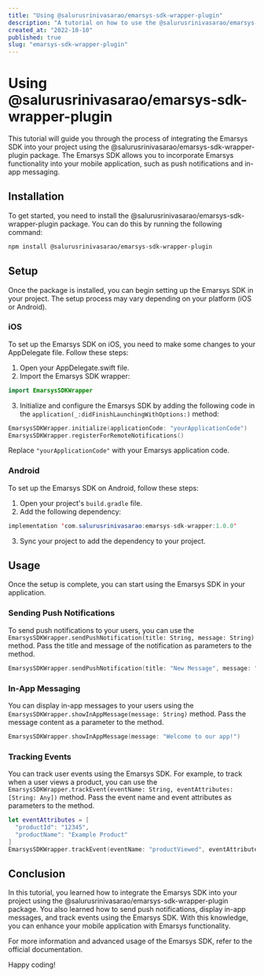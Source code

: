```yaml
---
title: "Using @salurusrinivasarao/emarsys-sdk-wrapper-plugin"
description: "A tutorial on how to use the @salurusrinivasarao/emarsys-sdk-wrapper-plugin package for integrating Emarsys SDK into your project."
created_at: "2022-10-10"
published: true
slug: "emarsys-sdk-wrapper-plugin"
---
```


# Using @salurusrinivasarao/emarsys-sdk-wrapper-plugin

This tutorial will guide you through the process of integrating the Emarsys SDK into your project using the @salurusrinivasarao/emarsys-sdk-wrapper-plugin package. The Emarsys SDK allows you to incorporate Emarsys functionality into your mobile application, such as push notifications and in-app messaging.

## Installation

To get started, you need to install the @salurusrinivasarao/emarsys-sdk-wrapper-plugin package. You can do this by running the following command:

```bash
npm install @salurusrinivasarao/emarsys-sdk-wrapper-plugin
```

## Setup

Once the package is installed, you can begin setting up the Emarsys SDK in your project. The setup process may vary depending on your platform (iOS or Android).

### iOS

To set up the Emarsys SDK on iOS, you need to make some changes to your AppDelegate file. Follow these steps:

1. Open your AppDelegate.swift file.
2. Import the Emarsys SDK wrapper:
```swift
import EmarsysSDKWrapper
```
3. Initialize and configure the Emarsys SDK by adding the following code in the `application(_:didFinishLaunchingWithOptions:)` method:
```swift
EmarsysSDKWrapper.initialize(applicationCode: "yourApplicationCode")
EmarsysSDKWrapper.registerForRemoteNotifications()
```
Replace `"yourApplicationCode"` with your Emarsys application code.

### Android

To set up the Emarsys SDK on Android, follow these steps:

1. Open your project's `build.gradle` file.
2. Add the following dependency:
```java
implementation 'com.salurusrinivasarao:emarsys-sdk-wrapper:1.0.0'
```
3. Sync your project to add the dependency to your project.

## Usage

Once the setup is complete, you can start using the Emarsys SDK in your application.

### Sending Push Notifications

To send push notifications to your users, you can use the `EmarsysSDKWrapper.sendPushNotification(title: String, message: String)` method. Pass the title and message of the notification as parameters to the method.

```swift
EmarsysSDKWrapper.sendPushNotification(title: "New Message", message: "You have a new message!")
```

### In-App Messaging

You can display in-app messages to your users using the `EmarsysSDKWrapper.showInAppMessage(message: String)` method. Pass the message content as a parameter to the method.

```swift
EmarsysSDKWrapper.showInAppMessage(message: "Welcome to our app!")
```

### Tracking Events

You can track user events using the Emarsys SDK. For example, to track when a user views a product, you can use the `EmarsysSDKWrapper.trackEvent(eventName: String, eventAttributes: [String: Any])` method. Pass the event name and event attributes as parameters to the method.

```swift
let eventAttributes = [
  "productId": "12345",
  "productName": "Example Product"
]
EmarsysSDKWrapper.trackEvent(eventName: "productViewed", eventAttributes: eventAttributes)
```

## Conclusion

In this tutorial, you learned how to integrate the Emarsys SDK into your project using the @salurusrinivasarao/emarsys-sdk-wrapper-plugin package. You also learned how to send push notifications, display in-app messages, and track events using the Emarsys SDK. With this knowledge, you can enhance your mobile application with Emarsys functionality.

For more information and advanced usage of the Emarsys SDK, refer to the official documentation.

Happy coding!